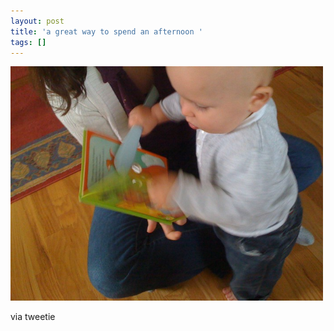 ```yaml
---
layout: post
title: 'a great way to spend an afternoon '
tags: []
---
```


<p>
<div class='p_embed p_image_embed'>
<img alt="Image" height="375" src="/images/10281628-image.jpg" width="500" />

</div>
</p>
<div class="posterous_quote_citation">
via tweetie

</div>
